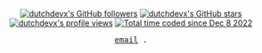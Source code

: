 <p align="center">
<a title="dutchdevx GitHub followers " href="https://github.com/dutchdevx" ><img src="https://img.shields.io/github/followers/dutchdevx?style=social" alt="dutchdevx's GitHub followers"></a>
<a title="GitHub stars " href="https://github.com/dutchdevx" ><img src="https://img.shields.io/github/stars/dutchdevx?style=social" alt="dutchdevx's GitHub stars "></a>
<a title="dutchdevx profile views " href="https://github.com/dutchdevx" ><img src="https://komarev.com/ghpvc/?username=dutchdevx&label=Profile%20views" alt="dutchdevx's profile views"></a>
<a href="https://wakatime.com/@531d79a3-8c2e-4c8e-90c6-a447ef7efc49"><img src="https://wakatime.com/badge/user/531d79a3-8c2e-4c8e-90c6-a447ef7efc49.svg" alt="Total time coded since Dec 8 2022" /></a>
</p>
<p align="center">
  <samp>
    <a href="mailto:info@vicz.digital">email</a> .
  </samp>
</p>
